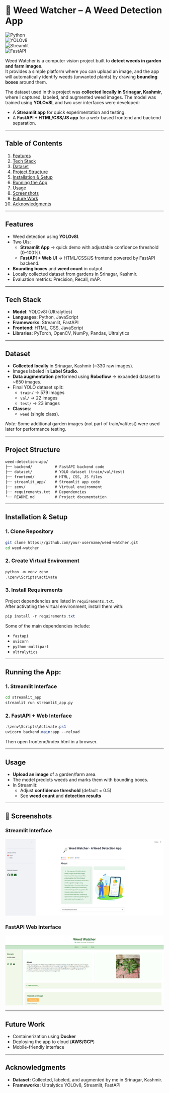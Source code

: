 # 🌱 Weed Watcher – A Weed Detection App  

![Python](https://img.shields.io/badge/Python-3.10-blue?logo=python)  
![YOLOv8](https://img.shields.io/badge/YOLOv8-vision-green?logo=github)  
![Streamlit](https://img.shields.io/badge/Streamlit-app-red?logo=streamlit)  
![FastAPI](https://img.shields.io/badge/FastAPI-API-teal?logo=fastapi)  

Weed Watcher is a computer vision project built to **detect weeds in garden and farm images**.  
It provides a simple platform where you can upload an image, and the app will automatically identify weeds (unwanted plants) by drawing **bounding boxes** around them.  

The dataset used in this project was **collected locally in Srinagar, Kashmir**, where I captured, labeled, and augmented weed images. The model was trained using **YOLOv8l**, and two user interfaces were developed:  
- A **Streamlit app** for quick experimentation and testing.  
- A **FastAPI + HTML/CSS/JS app** for a web-based frontend and backend separation.  

---

##  Table of Contents
1. [Features](#-features)
2. [Tech Stack](#tech-stack)
3. [Dataset](#dataset)
4. [Project Structure](#project-structure)
5. [Installation & Setup](#-installation--setup)
6. [Running the App](#running-the-app)
7. [Usage](#usage)
8. [Screenshots](#-screenshots)
9. [Future Work](#future-work)
10. [Acknowledgments](#acknowledgments)

---

##  Features
- Weed detection using **YOLOv8l**.
- Two UIs:  
  - **Streamlit App** → quick demo with adjustable confidence threshold (0–100%).  
  - **FastAPI + Web UI** → HTML/CSS/JS frontend powered by FastAPI backend.  
- **Bounding boxes** and **weed count** in output. 
- Locally collected dataset from gardens in Srinagar, Kashmir.  
- Evaluation metrics: Precision, Recall, mAP.  

---

## Tech Stack
- **Model**: YOLOv8l (Ultralytics)  
- **Languages**: Python, JavaScript  
- **Frameworks**: Streamlit, FastAPI  
- **Frontend**: HTML, CSS, JavaScript  
- **Libraries**: PyTorch, OpenCV, NumPy, Pandas, Ultralytics  

---

## Dataset
- **Collected locally** in Srinagar, Kashmir (~330 raw images).  
- Images labeled in **Label Studio**.  
- **Data augmentation** performed using **Roboflow** → expanded dataset to ~650 images.  
- Final YOLO dataset split:  
  - `train/` → 579 images  
  - `val/` → 22 images  
  - `test/` → 23 images  
- **Classes**:  
  - `weed` (single class).  

*Note:* Some additional garden images (not part of train/val/test) were used later for performance testing.  

---

## Project Structure
```text
weed-detection-app/
├── backend/          # FastAPI backend code
├── dataset/          # YOLO dataset (train/val/test)
├── frontend/         # HTML, CSS, JS files
├── streamlit_app/    # Streamlit app code
├── zenv/             # Virtual environment
├── requirements.txt  # Dependencies
└── README.md         # Project documentation
```
---

##  Installation & Setup

### 1. Clone Repository
```bash
git clone https://github.com/your-username/weed-watcher.git
cd weed-watcher
```

### 2. Create Virtual Environment
```powershell
python -m venv zenv
.\zenv\Scripts\activate
```

### 3. Install Requirements
Project dependencies are listed in `requirements.txt`.  
After activating the virtual environment, install them with:

```powershell
pip install -r requirements.txt
```
Some of the main dependencies include:
- `fastapi`
- `uvicorn`
- `python-multipart`
- `ultralytics`

---

## Running the App:

### 1. Streamlit Interface
```bash
cd streamlit_app
streamlit run streamlit_app.py
```

### 2. FastAPI + Web Interface
```powershell
.\zenv\Scripts\Activate.ps1
uvicorn backend.main:app --reload
```
Then open frontend/index.html in a browser.

---

## Usage
- **Upload an image** of a garden/farm area.
- The model predicts weeds and marks them with bounding boxes.
- In Streamlit:
  - Adjust **confidence threshold** (default = 0.5)
  - See **weed count** and **detection results**



---

## 📸 Screenshots  

### Streamlit Interface  
![Streamlit UI](result_screenshots/Streamlit_ui.png)  

### FastAPI Web Interface  
![FastAPI UI](result_screenshots/FastAPI_UI.png)  

---

## Future Work
- Containerization using **Docker**
- Deploying the app to cloud (**AWS/GCP**)
- Mobile-friendly interface

---

## Acknowledgments
- **Dataset:** Collected, labeled, and augmented by me in Srinagar, Kashmir.
- **Frameworks:** Ultralytics YOLOv8, Streamlit, FastAPI
